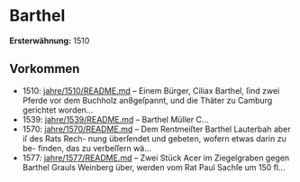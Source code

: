 # Barthel

**Ersterwähnung:** 1510

## Vorkommen
- 1510: [jahre/1510/README.md](../jahre/1510/README.md) – Einem Bürger, Ciliax Barthel, ſind zwei Pferde vor
dem Buchholz an8geſpannt, und die Thäter zu Camburg
gerichtet worden...
- 1539: [jahre/1539/README.md](../jahre/1539/README.md) – Barthel Müller
C...
- 1570: [jahre/1570/README.md](../jahre/1570/README.md) – Dem
Rentmeiſter Barthel Lauterbah aber iſ des Rats Rech-
nung überſendet und gebeten, wofern etwas darin zu be-
finden, das zu verbeſſern wä...
- 1577: [jahre/1577/README.md](../jahre/1577/README.md) – Zwei Stück Acer im Ziegelgraben gegen Barthel
Grauls Weinberg über, werden vom Rat Paul Sachſe
um 150 fl...
